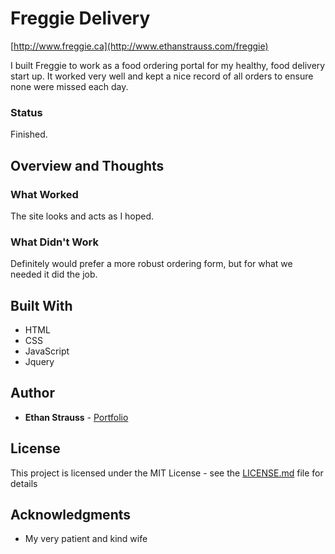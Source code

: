# Freggie Delivery
[http://www.freggie.ca](http://www.ethanstrauss.com/freggie)

I built Freggie to work as a food ordering portal for my healthy, food delivery start up. It worked very well and kept a nice record of all orders to ensure none were missed each day.

### Status

Finished. 

## Overview and Thoughts

### What Worked

The site looks and acts as I hoped.

### What Didn't Work

Definitely would prefer a more robust ordering form, but for what we needed it did the job.

## Built With

* HTML
* CSS
* JavaScript
* Jquery

## Author

* **Ethan Strauss** - [Portfolio](https://dotethan.github.io)

## License

This project is licensed under the MIT License - see the [LICENSE.md](LICENSE.md) file for details

## Acknowledgments

* My very patient and kind wife

